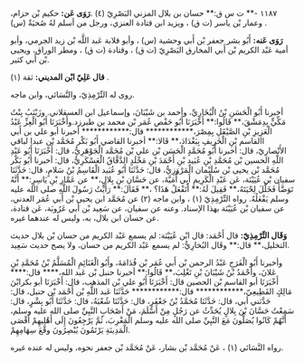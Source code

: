 ١١٨٧ -** ت س ق:** حسان بن بلال المزني البَصْرِيّ (٤) .**رَوَى عَن:** حكيم بْن حزام، وعمار بْن ياسر (ت ق) ، ويزيد ابن قتادة العنزي، ورجل من أسلم لهُ صُحبَةٌ (س) .

**رَوَى عَنه:** أَبُو بشر جعفر بْن أَبي وحشية (س) ، وأبو قلابة عَبد اللَّه بْن زيد الجرمي، وأبو أمية عَبْد الكريم بْن أَبي المخارق البَصْرِيّ (ت ق) ، وقتادة (ت ق) ، ومطر الوراق، ويحيى بْن أَبي كثير.

**قال عَلِيّ ابْن المديني:** ثقة (١) .

روى له التِّرْمِذِيّ، والنَّسَائي، وابن ماجه.

أخبرنا أَبُو الْحَسَنِ بْنُ الْبُخَارِيِّ، وأحمد بن شَيْبَانَ، وإسماعيل ابن العسقلاني. وزَيْنَبُ بِنْتُ مَكِّيٍّ بِدِمَشْقَ،** قَالُوا:** أَخْبَرَنَا أَبُو حَفْص عُمَر بْن محمد بن طبرزد.وأَخْبَرَنَا أَبُو الْعِزِّ عَبْدُ الْعَزِيزِ بْنِ الصَّيْقَلِ بِمِصْرَ،************ قال:************ أخبرنا أبو علي بن أَبي االقاسم بْنِ الْخَرِيفِ بِبَغْدَادَ،** قَالا:** أخبرنا القاضي أَبُو بَكْر مُحَمَّد بْن عبدا لباقي الأَنْصارِيّ، قال: أخبرنا أَبُو مُحَمَّدٍ الْحَسَن بْن علي بْن مُحَمَّد الْجَوْهَرِيُّ، قال: أَخْبَرَنَا أَبُو عَبْدِ اللَّهِ الحسين بْن مُحَمَّدِ بْنِ عُبَيد بْنِ أَحْمَدَ بْنِ مَخْلَدٍ الدَّقَّاقُ الْعَسْكَرِيُّ، قال: أخبرنا أَبُو بَكْر مُحَمَّد بْن يحيى بْن سُلَيْمان الْمَرْوَزِيُّ، قال: حَدَّثَنَا أَبُو عُبَيد الْقَاسِمُ بْنُ سَلامٍ، قال: حَدَّثَنَا سفيان بْن عُيَيْنَة، عَن عَبْدِ الْكَرِيمِ أَبِي أُمَيَّةَ، عن حَسَّانِ بْنِ بِلالٍ،** عن عَمَّارِ بْنِ يَاسِرٍ:** أَنَّهُ تَوَضَّأَ فَخَلَّلَ لِحْيَتَهُ،** فَقِيلَ لَهُ:** أَتَفْعَلُ هَذَا؟ ،** فَقَالَ:** رَأَيْتُ رَسُولَ اللَّهِ صلى الله عليه وسلم يَفْعَلُهُ. رواه التِّرْمِذِيّ (١) ، وابن ماجه (٢) عن مُحَمَّد ابن يحيى بْن أَبي عُمَر العدني، عن سفيان بْن عُيَيْنَة بهذا الإسناد. وعنه عن سفيان، عن سَعِيد بْن أَبي عَرُوبَة، عَن قتادة، عن حسان ابن بلال، به، وليس له عندهما غيره.

**وَقَال التِّرْمِذِيّ:** قال أَحْمَد: قال ابْن عُيَيْنَة: لم يسمع عَبْد الكريم من حسان بْن بلال حديث التخليل،** قال:** وقَال البُخارِيُّ: لم يسمع عَبْد الكريم من حسان، ولا يصح حديث سَعِيد.

وأخبرنا أَبُو الْفَرَجِ عَبْدُ الرحمن بْن أَبي عُمَر بْن قُدَامَةَ، وأَبُو الْغَنَائِمِ الْمُسَلَّمُ بْنُ مُحَمَّدِ بْنِ عَلانَ، وأَحْمَدُ بْنُ شَيْبَانَ بْنِ تَغْلِبَ،** قَالُوا:** أخبرنا حنبل بْن عَبد الله،**** قال:**** أَخْبَرَنَا أبو القاسم بْن الحصين قال: أَخْبَرَنَا أَبُو علي بْن المذهب، قال: أَخْبَرَنَا أبو بكرابْنَ مَالِكٍ القَطِيعِيّ،************ قال:************ حَدَّثَنَا عَبد اللَّهِ بْن أَحْمَد بْن حنبل، قال: حَدَّثني أبي، قال: حَدَّثَنَا مُحَمَّدُ بْنُ جَعْفَرٍ، قال: حَدَّثَنَا شُعْبَةُ، قال: حَدَّثَنَا أَبُو بِشْرٍ، قال: سَمِعْتُ حَسَّانَ بْنَ بِلالٍ يُحَدِّثُ عن رَجُلٍ مِنْ أَسْلَمَ، مَنْ أَصْحَابِ النَّبِيِّ صلى الله عليه وسلم، أَنَّهُمْ كَانُوا يُصَلُّونَ مَعَ النَّبِيِّ صلى الله عليه وسلم الْمَغْرِبَ، ثُمَّ يَرْجِعُونَ إِلَى أَهْلِيهِمْ أَقْصَى الْمَدِينَةِ يَرْتَمُونَ يُبْصِرُونَ وقْعَ سِهَامِهِمْ.

رواه النَّسَائي (١) ، عَنْ مُحَمَّد بْن بشار، عَنْ مُحَمَّد بْن جعفر نحوه، وليس له عنده غيره.
